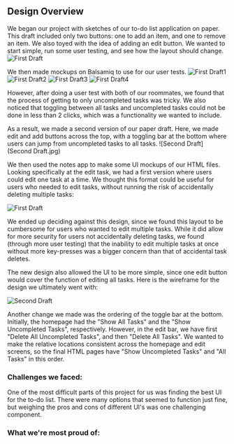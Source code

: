## Design Overview

We began our project with sketches of our to-do list application on paper. This draft included only two buttons: one to add an item, and one to remove an item. We also toyed with the idea of adding an edit button. We wanted to start simple, run some user testing, and see how the layout should change.
![First Draft](FirstDraft.jpg)

We then made mockups on Balsamiq to use for our user tests.
![First Draft1](NoTasks.jpg)
![First Draft2](AddTask.jpg)
![First Draft3](OneTask.jpg)
![First Draft4](EditPage.jpg)

However, after doing a user test with both of our roommates, we found that the process of getting to only uncompleted tasks was tricky. We also noticed that toggling between all tasks and uncompleted tasks could not be done in less than 2 clicks, which was a functionality we wanted to include.

As a result, we made a second version of our paper draft. Here, we made edit and add buttons across the top, with a toggling bar at the bottom where users can jump from uncompleted tasks to all tasks.
![Second Draft](Second Draft.jpg)

We then used the notes app to make some UI mockups of our HTML files. Looking specifically at the edit task, we had a first version where users could edit one task at a time. We thought this format could be useful for users who needed to edit tasks, without running the risk of accidentally deleting multiple tasks:

![First Draft](EditFlowInitial.jpg)


We ended up deciding against this design, since we found this layout to be cumbersome for users who wanted to edit multiple tasks. While it did allow for more security for users not accidentally deleting tasks, we found (through more user testing) that the inability to edit multiple tasks at once without more key-presses was a bigger concern than that of accidental task deletes. 

The new design also allowed the UI to be more simple, since one edit button would cover the function of editing all tasks. Here is the wireframe for the design we ultimately went with:

![Second Draft](EditFlowFinal.jpg)

Another change we made was the ordering of the toggle bar at the bottom. Initially, the homepage had the "Show All Tasks" and the "Show Uncompleted Tasks", respectively. However, in the edit bar, we have first "Delete All Uncompleted Tasks", and then "Delete All Tasks". We wanted to make the relative locations consistent across the homepage and edit screens, so the final HTML pages have "Show Uncompleted Tasks" and "All Tasks" in this order. 

### Challenges we faced:
One of the most difficult parts of this project for us was finding the best UI for the to-do list. There were many options that seemed to function just fine, but weighing the pros and cons of different UI's was one challenging component. 

### What we're most proud of: